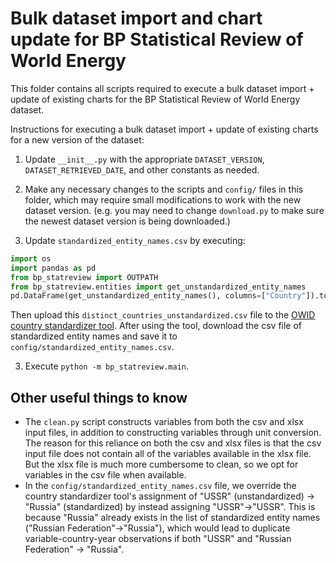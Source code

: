 # Bulk dataset import and chart update for BP Statistical Review of World Energy

This folder contains all scripts required to execute a bulk dataset import + update of existing charts for the BP Statistical Review of World Energy dataset. 

Instructions for executing a bulk dataset import + update of existing charts for a new version of the dataset:

1. Update `__init__.py` with the appropriate `DATASET_VERSION`, `DATASET_RETRIEVED_DATE`, and other constants as needed.

2. Make any necessary changes to the scripts and `config/` files in this folder, which may require small modifications to work with the new dataset version. (e.g. you may need to change `download.py` to make sure the newest dataset version is being downloaded.)

3. Update `standardized_entity_names.csv` by executing:

```python
import os
import pandas as pd
from bp_statreview import OUTPATH
from bp_statreview.entities import get_unstandardized_entity_names
pd.DataFrame(get_unstandardized_entity_names(), columns=["Country"]).to_csv(os.path.join(OUTPATH, "distinct_countries_unstandardized.csv"), index=False)
```

Then upload this `distinct_countries_unstandardized.csv` file to the [OWID country standardizer tool](https://owid.cloud/admin/standardize). After using the tool, download the csv file of standardized entity names and save it to `config/standardized_entity_names.csv`.

3. Execute `python -m bp_statreview.main`.

## Other useful things to know

* The `clean.py` script constructs variables from both the csv and xlsx input files, in addition to constructing variables through unit conversion. The reason for this reliance on both the csv and xlsx files is that the csv input file does not contain all of the variables available in the xlsx file. But the xlsx file is much more cumbersome to clean, so we opt for variables in the csv file when available.
* In the `config/standardized_entity_names.csv` file, we override the country standardizer tool's assignment of "USSR" (unstandardized) -> "Russia" (standardized) by instead assigning "USSR"->"USSR". This is because "Russia" already exists in the list of standardized entity names ("Russian Federation"->"Russia"), which would lead to duplicate variable-country-year observations if both "USSR" and "Russian Federation" -> "Russia".
